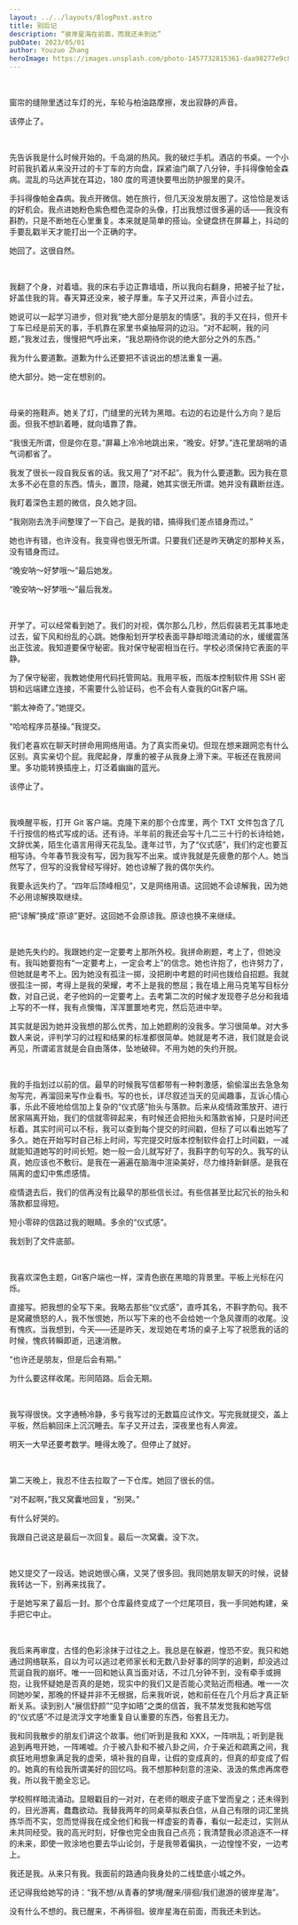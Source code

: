 ```yaml
---
layout: ../../layouts/BlogPost.astro
title: 别后记
description: “彼岸星海在前面，而我还未到达”
pubDate: 2023/05/01
author: Youzuo Zhang
heroImage: https://images.unsplash.com/photo-1457732815361-daa98277e9c8?fit=crop&w=1740
---
```


<br/>

窗帘的缝隙里透过车灯的光，车轮与柏油路摩擦，发出寂静的声音。

该停止了。

<br/>

先告诉我是什么时候开始的。千岛湖的热风。我的破烂手机。酒店的书桌。一个小时前我扒着从来没开过的卡丁车的方向盘，踩紧油门飙了八分钟，手抖得像帕金森病。混乱的马达声犹在耳边，180 度的弯道快要甩出防护服里的臭汗。

手抖得像帕金森病。我点开微信。她在旅行，但几天没发朋友圈了。这恰恰是发话的好机会。我点进她粉色紫色橙色混杂的头像，打出我想过很多遍的话——我没有斟酌，只是不断地在心里重复。本来就是简单的搭讪。全键盘挤在屏幕上，抖动的手要乱戳半天才能打出一个正确的字。

她回了。这很自然。

<br/>

我翻了个身，对着墙。我的床右手边正靠墙墙，所以我向右翻身，把被子扯了扯，好盖住我的背。春天算还没来，被子厚重。车子又开过来，声音小过去。

她说可以一起学习进步，但对我“绝大部分是朋友的情感”。我的手又在抖，但开卡丁车已经是前天的事，手机靠在家里书桌抽屉洞的边沿。“对不起啊，我的问题，”我发过去，慢慢把气呼出来，“我总期待你说的绝大部分之外的东西。”

我为什么要道歉。道歉为什么还要把不该说出的想法重复一遍。

绝大部分。她一定在想别的。

<br/>

母亲的拖鞋声。她关了灯，门缝里的光转为黑暗。右边的右边是什么方向？是后面。但我不想趴着睡，就向墙靠了靠。

“我很无所谓，但是你在意。”屏幕上冷冷地跳出来，“晚安。好梦。”连花里胡哨的语气词都省了。

我发了很长一段自我反省的话。我又用了“对不起”。我为什么要道歉。因为我在意太多不必在意的东西。情头，置顶，隐藏，她其实很无所谓。她并没有藕断丝连。

我盯着深色主题的微信，良久她才回。

“我刚刚去洗手间整理了一下自己。是我的错，搞得我们差点错身而过。”

她也许有错，也许没有。我变得也很无所谓。只要我们还是昨天确定的那种关系，没有错身而过。

“晚安呐～好梦哦～”最后她发。

“晚安呐～好梦哦～”最后我发。

<br/>

开学了。可以经常看到她了。我们的对视，偶尔那么几秒，然后假装若无其事地走过去，留下风和纷乱的心跳。她像船划开学校表面平静却暗流涌动的水，缓缓震荡出正弦波。我知道要保守秘密。我对保守秘密相当在行。学校必须保持它表面的平静。

为了保守秘密，我教她使用代码托管网站。我用平板，而版本控制软件用 SSH 密钥和远端建立连接，不需要什么验证码，也不会有人查我的Git客户端。

“鹅太神奇了。”她提交。

“哈哈程序员基操。”我提交。

我们老喜欢在聊天时拼命用网络用语。为了真实而亲切。但现在想来跟网恋有什么区别。真实亲切个屁。我爬起身，厚重的被子从我身上滑下来。平板还在我房间里。多功能转换插座上，灯泛着幽幽的蓝光。

该停止了。

<br/>

我唤醒平板，打开 Git 客户端。克隆下来的那个仓库里，两个 TXT 文件包含了几千行按信的格式写成的话。还有诗。半年前的我还会写十几二三十行的长诗给她，文辞优美，陌生化语言用得天花乱坠。逢年过节，为了“仪式感”，我们约定也要互相写诗。今年春节我没有写，因为我写不出来。或许我就是先疲惫的那个人。她当然写了，但写的没我曾经写得好。她也谅解了我的偶尔失约。

我要永远失约了。“四年后顶峰相见”，又是网络用语。这回她不会谅解我，因为她不必用谅解换取继续。

把“谅解”换成“原谅”更好。这回她不会原谅我。原谅也换不来继续。

<br/>

是她先失约的。我跟她约定一定要考上那所外校。我拼命刷题，考上了，但她没有。我叫她要抱有“一定要考上，一定会考上”的信念。她也许抱了，也许努力了，但她就是考不上。因为她没有孤注一掷，没把刷中考题的时间也拨给自招题。我就很孤注一掷，考得上是我的荣耀，考不上是我的憋屈；我在墙上用马克笔写目标分数，对自己说，老子他妈的一定要考上。去考第二次的时候才发现卷子总分和我墙上写的不一样，我有点懊悔，浑浑噩噩地考完，然后范进中举。

其实就是因为她并没我想的那么优秀，加上她题刷的没我多。学习很简单。对大多数人来说，评判学习的过程和结果的标准都很简单。她就是考不进，我们就是会说再见，所谓诺言就是会自由落体，坠地破碎。不用为她的失约开脱。

<br/>

我的手指划过以前的信。最早的时候我写信都带有一种刺激感，偷偷溜出去急急匆匆写完，再溜回来写作业看书。写的也长，详尽叙述当天的见闻趣事，互诉心情心事，乐此不疲地给信加上复杂的“仪式感”抬头与落款。后来从疫情政策放开、进行居家隔离开始，我们的信就零碎起来，有时候还会把抬头和落款省掉，只是时间还标着。其实时间可以不标，我可以查到每个提交的时间戳，但标了可以看出她写了多久。她在开始写时自己标上时间，写完提交时版本控制软件会打上时间戳，一减就能知道她写的时间长短。她一般一会儿就写好了，我斟字酌句写的久。我写的认真，她应该也不敷衍。是我在一遍遍在脑海中渲染美好，尽力维持新鲜感。是我在隔离的虚幻中焦虑感情。

疫情退去后，我们的信再没有比最早的那些信长过。有些信甚至比起冗长的抬头和落款都显得短。

短小零碎的信路过我的眼睛。多余的“仪式感”。

我划到了文件底部。

<br/>

我喜欢深色主题，Git客户端也一样，深青色嵌在黑暗的背景里。平板上光标在闪烁。

直接写。把我想的全写下来。我略去那些“仪式感”，直呼其名，不斟字酌句。我不是窝藏愤怒的人，我不怅恨她，所以写下来的也不会给她一个急风骤雨的收尾。没有愧疚。当我想到，今天——还是昨天，发现她在考场的桌子上写了祝愿我的话的时候，愧疚转瞬即逝，迅速消散。

“也许还是朋友，但是后会有期。”

为什么要这样收尾。形同陌路。后会无期。

<br/>

我写得很快。文字通畅冷静，多亏我写过的无数篇应试作文。写完我就提交，盖上平板，然后躺回床上沉沉睡去。车子又开过去，深夜里也有人奔波。

明天一大早还要考数学。睡得太晚了。但停止了就好。

<br/>

第二天晚上，我忍不住去拉取了一下仓库。她回了很长的信。

“对不起啊，”我又窝囊地回复，“别哭。”

有什么好哭的。

我跟自己说这是最后一次回复。最后一次窝囊。没下次。

<br/>

她又提交了一段话。她说她很心痛，又哭了很多回。我同她朋友聊天的时候，说替我转达一下，别再来找我了。

于是她写来了最后一封。那个仓库最终变成了一个烂尾项目，我一手同她构建，亲手把它中止。

<br/>

我后来再审度，古怪的色彩涂抹于过往之上。我总是在躲避，惶恐不安。我只和她通过网络联系，自以为可以逃过老师家长和无数八卦好事的同学的追剿，却没逃过荒诞自我的崩坏。唯一一回和她认真当面对话，不过几分钟不到，没有牵手或拥抱，让我怀疑她是否真的是她，现实中的我们又是否能心灵贴近而相通。唯一一次同她吵架，那晚的怀疑并非不无根据，后来我听说，她和前任在几个月后才真正斩断关系。读到别人“展信舒颜”“见字如晤”之类的信首，我不禁发觉我和她写信的“仪式感”不过是流浮文字地重复自认重要的东西，俗套且无力。

我和同我散步的朋友们讲这个故事。他们听到是我和 XXX，一阵哄乱；听到是我追到再甩开她，一阵唏嘘。介于被八卦和不被八卦之间，介于亲近和疏离之间，我疯狂地用想象满足我的虚荣，填补我的自卑，让假的变成真的，但真的却变成了假的。她真的有给我所谓美好的回忆吗。我不想那种刻意的渲染、汲汲的焦虑再席卷我，所以我干脆全忘记。

学校照样暗流涌动。显眼戳目的一对对，在老师的眼皮子底下堂而皇之；还未得到的，目光游离，蠢蠢欲动。我替我两年的同桌草拟表白信，从自己有限的词汇里挑拣华而不实，忽而觉得我在成全他们和我一样虚妄的青春，看似一起走过，实则从未共同经受。我的高光时刻，好像也完全由我自己点亮；我清楚我必须追逐不一样的未来，即使一败涂地也要去华山论剑，于是我带着偏执，一边惶惶不安，一边考上。

我还是我。从来只有我。我面前的路通向我身处的二线垫底小城之外。

还记得我给她写的诗：“我不想/从青春的梦境/醒来/徘徊/我们遨游的彼岸星海”。

没有什么不想的。我已醒来，不再徘徊。彼岸星海在前面，而我还未到达。
